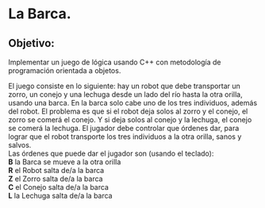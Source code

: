 # La Barca.

## Objetivo:
Implementar un juego de lógica usando C++ con metodología de programación orientada a objetos.

El juego consiste en lo siguiente: hay un robot que debe transportar un zorro, un conejo y
una lechuga desde un lado del río hasta la otra orilla, usando una barca. En la barca solo
cabe uno de los tres individuos, además del robot. El problema es que si el robot deja
solos al zorro y el conejo, el zorro se comerá el conejo. Y si deja solos al conejo y la
lechuga, el conejo se comerá la lechuga. El jugador debe controlar que órdenes dar, para
lograr que el robot transporte los tres individuos a la otra orilla, sanos y salvos.
<br>
Las órdenes que puede dar el jugador son (usando el teclado):<br>
<b>B</b> la Barca se mueve a la otra orilla<br>
<b>R</b> el Robot salta de/a la barca<br>
<b>Z</b> el Zorro salta de/a la barca<br>
<b>C</b> el Conejo salta de/a la barca<br>
<b>L</b> la Lechuga salta de/a la barca<br>
